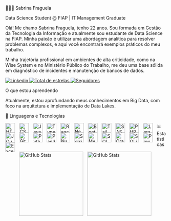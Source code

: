 👩🏻‍💻 Sabrina Fraguela

Data Science Student @ FIAP | IT Management Graduate

Olá! Me chamo Sabrina Fraguela, tenho 22 anos. Sou formada em Gestão da Tecnologia da Informação e atualmente sou estudante de Data Science na FIAP. Minha paixão é utilizar uma abordagem analítica para resolver problemas complexos, e aqui você encontrará exemplos práticos do meu trabalho.

Minha trajetória profissional em ambientes de alta criticidade, como na Wise System e no Ministério Público do Trabalho, me deu uma base sólida em diagnóstico de incidentes e manutenção de bancos de dados.

<p>
<a href="https://www.linkedin.com/in/sabrinaalvesfraguela/">
<img
alt="Linkedin"
title="Se conecte comigo!"
src="https://img.shields.io/badge/LinkedIn-0077B5?style=for-the-badge&logo=linkedin&logoColor=white"
>
</a>
<a href="https://github.com/sabrinalvesfraguela?tab=repositories&sort=stargazers">
<img
alt="Total de estrelas"
title="Total de estrelas GitHub"
src="https://custom-icon-badges.demolab.com/github/stars/sabrinalvesfraguela?color=55960c&style=for-the-badge&labelColor=488207&logo=star&label=estrelas"
>
</a>
<a href="https://www.google.com/search?q=https://github.com/sabrinalvesfraguela%3Ftab%3Dfollowers">
<img
alt="Seguidores"
title="Me siga no GitHub"
src="https://www.google.com/search?q=https://custom-icon-badges.demolab.com/github/followers/sabrinalvesfraguela%3Fcolor%3D236ad3%26labelColor%3D1155ba%26style%3Dfor-the-badge%26logo%3Dgithub%26label%3DSeguidores%26logoColor%3Dwhite"
>
</a>
</p>

O que estou aprendendo

Atualmente, estou aprofundando meus conhecimentos em Big Data, com foco na arquitetura e implementação de Data Lakes.

🤖 Linguagens e Tecnologias

<img
align="left"
alt="HTML"
title="HTML"
width="30px"
style="padding-right: 10px;"
src="https://cdn.jsdelivr.net/gh/devicons/devicon@latest/icons/html5/html5-original.svg"
/>
<img
align="left"
alt="CSS"
title="CSS"
width="30px"
style="padding-right: 10px;"
src="https://cdn.jsdelivr.net/gh/devicons/devicon@latest/icons/css3/css3-original.svg"
/>
<img
align="left"
alt="JavaScript"
title="JavaScript"
width="30px"
style="padding-right: 10px;"
src="https://cdn.jsdelivr.net/gh/devicons/devicon@latest/icons/javascript/javascript-original.svg"
/>
<img
align="left"
alt="TypeScript"
title="TypeScript"
width="30px"
style="padding-right: 10px;"
src="https://cdn.jsdelivr.net/gh/devicons/devicon@latest/icons/typescript/typescript-original.svg"
/>
<img
align="left"
alt="React"
title="React"
width="30px"
style="padding-right: 10px;"
src="https://cdn.jsdelivr.net/gh/devicons/devicon@latest/icons/react/react-original.svg"
/>
<img
align="left"
alt="Next.js"
title="Next.js"
width="30px"
style="padding-right: 10px;"
src="https://cdn.jsdelivr.net/gh/devicons/devicon@latest/icons/nextjs/nextjs-original.svg"
/>
<img
align="left"
alt="Bootstrap"
title="Bootstrap"
width="30px"
style="padding-right: 10px;"
src="https://cdn.jsdelivr.net/gh/devicons/devicon@latest/icons/bootstrap/bootstrap-original.svg"
/>
<img
align="left"
alt="Tailwind"
title="Tailwind"
width="30px"
style="padding-right: 10px;"
src="https://cdn.jsdelivr.net/gh/devicons/devicon@latest/icons/tailwindcss/tailwindcss-original.svg"
/>
<img
align="left"
alt="SASS"
title="SASS"
width="30px"
style="padding-right: 10px;"
src="https://cdn.jsdelivr.net/gh/devicons/devicon@latest/icons/sass/sass-original.svg"
/>
<img
align="left"
alt="PHP"
title="PHP"
width="30px"
style="padding-right: 10px;"
src="https://cdn.jsdelivr.net/gh/devicons/devicon@latest/icons/php/php-original.svg"
/>
<img
align="left"
alt="Laravel"
title="Laravel"
width="30px"
style="padding-right: 10px;"
src="https://cdn.jsdelivr.net/gh/devicons/devicon@latest/icons/laravel/laravel-original.svg"
/>
<img
align="left"
alt="JQuery"
title="JQuery"
width="30px"
style="padding-right: 10px;"
src="https://cdn.jsdelivr.net/gh/devicons/devicon@latest/icons/jquery/jquery-original.svg"
/>
<img
align="left"
alt="Git"
title="Git"
width="30px"
style="padding-right: 10px;"
src="https://cdn.jsdelivr.net/gh/devicons/devicon@latest/icons/git/git-original.svg"
/>
<img
align="left"
alt="Python"
title="Python"
width="30px"
style="padding-right: 10px;"
src="https://cdn.jsdelivr.net/gh/devicons/devicon@latest/icons/python/python-original.svg"
/>
<img
align="left"
alt="Pandas"
title="Pandas"
width="30px"
style="padding-right: 10px;"
src="https://cdn.jsdelivr.net/gh/devicons/devicon@latest/icons/pandas/pandas-original.svg"
/>
<img
align="left"
alt="NumPy"
title="NumPy"
width="30px"
style="padding-right: 10px;"
src="https://cdn.jsdelivr.net/gh/devicons/devicon@latest/icons/numpy/numpy-original.svg"
/>
<img
align="left"
alt="Scikit-Learn"
title="Scikit-Learn"
width="30px"
style="padding-right: 10px;"
src="https://cdn.jsdelivr.net/gh/devicons/devicon@latest/icons/scikitlearn/scikitlearn-original.svg"
/>
<img
align="left"
alt="MySQL"
title="MySQL"
width="30px"
style="padding-right: 10px;"
src="https://cdn.jsdelivr.net/gh/devicons/devicon@latest/icons/mysql/mysql-original.svg"
/>
<img
align="left"
alt="SQL Server"
title="SQL Server"
width="30px"
style="padding-right: 10px;"
src="https://cdn.jsdelivr.net/gh/devicons/devicon@latest/icons/microsoftsqlserver/microsoftsqlserver-plain.svg"
/>
<img
align="left"
alt="Oracle"
title="Oracle"
width="30px"
style="padding-right: 10px;"
src="https://cdn.jsdelivr.net/gh/devicons/devicon@latest/icons/oracle/oracle-original.svg"
/>
<img
align="left"
alt="SQLite"
title="SQLite"
width="30px"
style="padding-right: 10px;"
src="https://cdn.jsdelivr.net/gh/devicons/devicon@latest/icons/sqlite/sqlite-original.svg"
/>
<img
align="left"
alt="Power BI"
title="Power BI"
width="30px"
style="padding-right: 10px;"
src="https://upload.wikimedia.org/wikipedia/commons/c/cf/Power_BI_logo.svg"
/>
<img
align="left"
alt="Excel"
title="Excel"
width="30px"
style="padding-right: 10px;"
src="https://upload.wikimedia.org/wikipedia/commons/3/34/Microsoft_Office_Excel_%282019%E2%80%93present%29.svg"
/>

📊 Estatísticas

<p>
<img
align="left"
alt="GitHub Stats"
height="200"
style="padding-right: 10px;"
src="https://github-readme-stats.vercel.app/api?username=sabrinalvesfraguela&show_icons=true&theme=tokyonight&include_all_commits=true&locale=pt-br"
/>

<img
align="left"
alt="GitHub Stats"
height="200"
src="https://github-readme-stats.vercel.app/api/top-langs/?username=sabrinalvesfraguela&theme=tokyonight&layout=compact&custom_title=Tecnologias&langs_count=9"
/>

</p>
